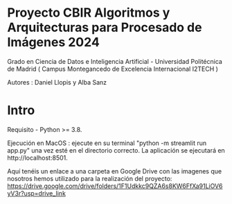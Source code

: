 # Proyecto CBIR Algoritmos y Arquitecturas para Procesado de Imágenes 2024
Grado en Ciencia de Datos e Inteligencia Artificial - Universidad Politécnica de Madrid ( Campus Montegancedo de Excelencia Internacional I2TECH )

Autores : Daniel Llopis y Alba Sanz

# Intro
Requisito - Python >= 3.8.

Ejecución en MacOS : ejecute en su terminal "python -m streamlit run app.py" una vez esté en el directorio correcto. La aplicación se ejecutará en http://localhost:8501.

Aquí tenéis un enlace a una carpeta en Google Drive con las imagenes que nosotros hemos utilizado para la realización del proyecto: https://drive.google.com/drive/folders/1F1Udkkc9QZA6s8KW6FfXa91LiOV6yV3r?usp=drive_link
